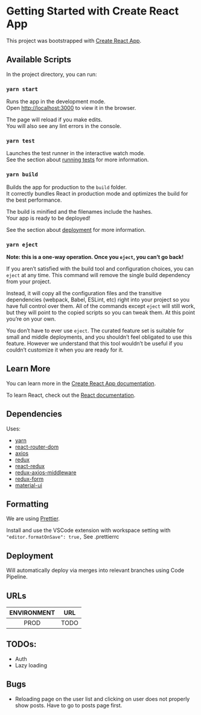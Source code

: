 # Getting Started with Create React App

This project was bootstrapped with [Create React App](https://github.com/facebook/create-react-app).

## Available Scripts

In the project directory, you can run:

### `yarn start`

Runs the app in the development mode.\
Open [http://localhost:3000](http://localhost:3000) to view it in the browser.

The page will reload if you make edits.\
You will also see any lint errors in the console.

### `yarn test`

Launches the test runner in the interactive watch mode.\
See the section about [running tests](https://facebook.github.io/create-react-app/docs/running-tests) for more information.

### `yarn build`

Builds the app for production to the `build` folder.\
It correctly bundles React in production mode and optimizes the build for the best performance.

The build is minified and the filenames include the hashes.\
Your app is ready to be deployed!

See the section about [deployment](https://facebook.github.io/create-react-app/docs/deployment) for more information.

### `yarn eject`

**Note: this is a one-way operation. Once you `eject`, you can’t go back!**

If you aren’t satisfied with the build tool and configuration choices, you can `eject` at any time. This command will remove the single build dependency from your project.

Instead, it will copy all the configuration files and the transitive dependencies (webpack, Babel, ESLint, etc) right into your project so you have full control over them. All of the commands except `eject` will still work, but they will point to the copied scripts so you can tweak them. At this point you’re on your own.

You don’t have to ever use `eject`. The curated feature set is suitable for small and middle deployments, and you shouldn’t feel obligated to use this feature. However we understand that this tool wouldn’t be useful if you couldn’t customize it when you are ready for it.

## Learn More

You can learn more in the [Create React App documentation](https://facebook.github.io/create-react-app/docs/getting-started).

To learn React, check out the [React documentation](https://reactjs.org/).

## Dependencies

Uses:

- [yarn](https://yarnpkg.com/en/)
- [react-router-dom](https://reacttraining.com/react-router/web/example/basic)
- [axios](https://github.com/axios/axios)
- [redux](https://redux.js.org/)
- [react-redux](https://github.com/reduxjs/react-redux)
- [redux-axios-middleware](https://github.com/svrcekmichal/redux-axios-middleware)
- [redux-form](https://redux-form.com/7.4.2/)
- [material-ui](https://material-ui.com/)

## Formatting

We are using [Prettier](https://github.com/prettier/prettier).

Install and use the VSCode extension with workspace setting with `"editor.formatOnSave": true,`
See .prettierrc

## Deployment

Will automatically deploy via merges into relevant branches using Code Pipeline.

## URLs

| ENVIRONMENT | URL  |
| :---------: | :--: |
|    PROD     | TODO |

## TODOs:

- Auth
- Lazy loading

## Bugs

- Reloading page on the user list and clicking on user does not properly show posts. Have to go to posts page first.

